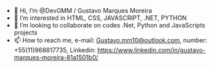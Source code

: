 - 👋 Hi, I’m @DevGMM / Gustavo Marques Moreira
- 👀 I’m interested in HTML, CSS, JAVASCRIPT, .NET, PYTHON
- 💞️ I’m looking to collaborate on codes .Net, Python and JavaScripts projects
- 📫 How to reach me, e-mail: Gustavo.mm10@outlook.com, number: +55(11)968817735, Linkedin: https://www.linkedin.com/in/gustavo-marques-moreira-81a1501b0/

<!---
DevGMM/DevGMM is a ✨ special ✨ repository because its `README.md` (this file) appears on your GitHub profile.
You can click the Preview link to take a look at your changes.
--->
